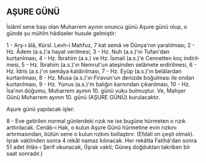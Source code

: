 ## AŞURE GÜNÜ

İslâmî sene başı olan Muharrem ayının onuncu günü Aşure günü olup, o günde şu mühîm hâdiseler husule gelmiştir:

1 - Arş-ı âlâ, Kürsî. Levh-i Mahfuz, 7 kat semâ ve Dünya'nın yaratılması, 2 - Hz. Âdem (a.s.)'a hayat verilmesi, 3 - Hz. Nuh (a.s.)'ın Tufan'dan kurtarılması, 4 - Hz. İbrahim (a.s.) ve Hz. İsmail (a.s.)'e Cennetten koç indiril­mesi, 5 - Hz. İbrahim (a.s.)'ın Nemrut'un ate­şinden selâmete erdirilmesi, 6 - Hz. İdris (a.s.)'ın semâya kaldırılması, 7 - Hz. Eyüp (a.s.)'ın belâlardan kurtarılması, 8 - Hz. Mu­sa (a.s.)'ın Firavun'un denizde boğulması ile ondan kurtarılması, 9 - Hz. Yunus (a.s.)'m balığın karnından çıkarılması, 10 - Hz. İsa'­nın doğumu, Muharrem ayının 10. günü vuku bulmuştur. Ve, Mahşer Günü Muharrem ayının 10. günü (AŞURE GÜNÜ) kurulacaktır.

Aşure günü yapılacak işler:

8 - Eve getirilen normal günlerdeki rızık ne ise bugüne hürmeten o rızık arttırılacak. Cenâb-ı Hak, o kulun Aşure Günü hürmetine evin rızkını artırmasından, bütün sene o ku­lun rızkını bollaştırır. (Efdali on çeşit olmalı). Işrak vaktinden sonra 4 rekât namaz kılına­cak. Her rekâtta Fatihâ'dan sonra 51 adet ihlâs-ı Şerif okunacak, (İşrak vakti; Güneş doğduktan takriben bir saat sonradır.)
